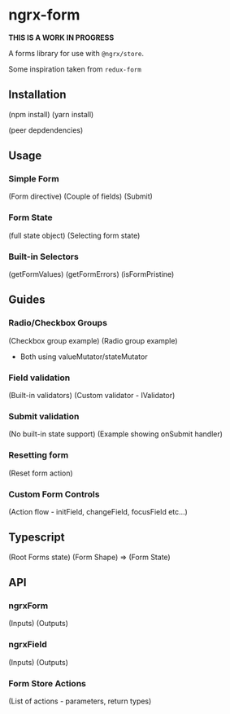 # ngrx-form

**THIS IS A WORK IN PROGRESS**

A forms library for use with `@ngrx/store`.

Some inspiration taken from `redux-form`

## Installation
(npm install)
(yarn install)

(peer depdendencies)


## Usage

### Simple Form
(Form directive)
(Couple of fields)
(Submit)

### Form State
(full state object)
(Selecting form state)

### Built-in Selectors
(getFormValues)
(getFormErrors)
(isFormPristine)


## Guides

### Radio/Checkbox Groups
(Checkbox group example)
(Radio group example)
- Both using valueMutator/stateMutator

### Field validation
(Built-in validators)
(Custom validator - IValidator)

### Submit validation
(No built-in state support)
(Example showing onSubmit handler)

### Resetting form
(Reset form action)

### Custom Form Controls
(Action flow - initField, changeField, focusField etc...)

## Typescript
(Root Forms state)
(Form Shape) => (Form State)


## API

### ngrxForm
(Inputs)
(Outputs)

### ngrxField
(Inputs)
(Outputs)

### Form Store Actions
(List of actions - parameters, return types)
